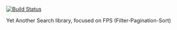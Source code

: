 [![Build Status](https://travis-ci.org/MatheusArleson/suricate-shirtless.svg)](https://travis-ci.org/MatheusArleson/suricate-shirtless.svg)

Yet Another Search library, focused on FPS (Filter-Pagination-Sort)

